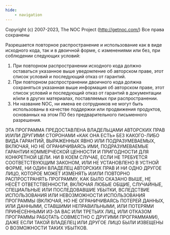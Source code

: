 ```yaml
---
hide:
    - navigation
---
```

Copyright (c) 2007-2023, The NOC Project (http://getnoc.com/)
Все права сохранены

Разрешается повторное распространение и использование как в виде исходного кода,
так и в двоичной форме, с изменениями или без, при соблюдении следующих условий:

1. При повторном распространении исходного кода должно оставаться
   указанное выше уведомление об авторском праве, этот список условий
   и последующий отказ от гарантий.
2. При повторном распространении двоичного кода должна сохраняться
   указанная выше информация об авторском праве, этот список условий и
   последующий отказ от гарантий в документации и/или в других материалах,
   поставляемых при распространении.
3. Ни название NOC, ни имена ее сотрудников не могут быть использованы
   в качестве поддержки или продвижения продуктов, основанных на этом ПО
   без предварительного письменного разрешения.

ЭТА ПРОГРАММА ПРЕДОСТАВЛЕНА ВЛАДЕЛЬЦАМИ АВТОРСКИХ ПРАВ И/ИЛИ ДРУГИМИ СТОРОНАМИ
«КАК ОНА ЕСТЬ» БЕЗ КАКОГО-ЛИБО ВИДА ГАРАНТИЙ, ВЫРАЖЕННЫХ ЯВНО ИЛИ ПОДРАЗУМЕВАЕМЫХ,
ВКЛЮЧАЯ, НО НЕ ОГРАНИЧИВАЯСЬ ИМИ, ПОДРАЗУМЕВАЕМЫЕ ГАРАНТИИ КОММЕРЧЕСКОЙ ЦЕННОСТИ
И ПРИГОДНОСТИ ДЛЯ КОНКРЕТНОЙ ЦЕЛИ. НИ В КОЕМ СЛУЧАЕ, ЕСЛИ НЕ ТРЕБУЕТСЯ
СООТВЕТСТВУЮЩИМ ЗАКОНОМ, ИЛИ НЕ УСТАНОВЛЕНО В УСТНОЙ ФОРМЕ, НИ ОДИН ВЛАДЕЛЕЦ
АВТОРСКИХ ПРАВ И НИ ОДНО ДРУГОЕ ЛИЦО, КОТОРОЕ МОЖЕТ ИЗМЕНЯТЬ И/ИЛИ ПОВТОРНО
РАСПРОСТРАНЯТЬ ПРОГРАММУ, КАК БЫЛО СКАЗАНО ВЫШЕ, НЕ НЕСЁТ ОТВЕТСТВЕННОСТИ,
ВКЛЮЧАЯ ЛЮБЫЕ ОБЩИЕ, СЛУЧАЙНЫЕ, СПЕЦИАЛЬНЫЕ ИЛИ ПОСЛЕДОВАВШИЕ УБЫТКИ,
ВСЛЕДСТВИЕ ИСПОЛЬЗОВАНИЯ ИЛИ НЕВОЗМОЖНОСТИ ИСПОЛЬЗОВАНИЯ ПРОГРАММЫ (ВКЛЮЧАЯ,
НО НЕ ОГРАНИЧИВАЯСЬ ПОТЕРЕЙ ДАННЫХ, ИЛИ ДАННЫМИ, СТАВШИМИ НЕПРАВИЛЬНЫМИ,
ИЛИ ПОТЕРЯМИ ПРИНЕСЕННЫМИ ИЗ-ЗА ВАС ИЛИ ТРЕТЬИХ ЛИЦ, ИЛИ ОТКАЗОМ ПРОГРАММЫ
РАБОТАТЬ СОВМЕСТНО С ДРУГИМИ ПРОГРАММАМИ), ДАЖЕ ЕСЛИ ТАКОЙ ВЛАДЕЛЕЦ
ИЛИ ДРУГОЕ ЛИЦО БЫЛИ ИЗВЕЩЕНЫ О ВОЗМОЖНОСТИ ТАКИХ УБЫТКОВ.
